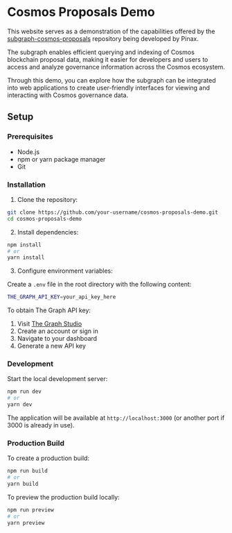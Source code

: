 # Cosmos Proposals Demo

This website serves as a demonstration of the capabilities offered by the [subgraph-cosmos-proposals](https://github.com/pinax-network/subgraph-cosmos-proposals/) repository being developed by Pinax.

The subgraph enables efficient querying and indexing of Cosmos blockchain proposal data, making it easier for developers and users to access and analyze governance information across the Cosmos ecosystem.

Through this demo, you can explore how the subgraph can be integrated into web applications to create user-friendly interfaces for viewing and interacting with Cosmos governance data.

## Setup

### Prerequisites

- Node.js
- npm or yarn package manager
- Git

### Installation

1. Clone the repository:
```bash
git clone https://github.com/your-username/cosmos-proposals-demo.git
cd cosmos-proposals-demo
```

2. Install dependencies:
```bash
npm install
# or
yarn install
```

3. Configure environment variables:

Create a `.env` file in the root directory with the following content:
```bash
THE_GRAPH_API_KEY=your_api_key_here
```

To obtain The Graph API key:
1. Visit [The Graph Studio](https://thegraph.com/studio/)
2. Create an account or sign in
3. Navigate to your dashboard
4. Generate a new API key

### Development

Start the local development server:
```bash
npm run dev
# or
yarn dev
```

The application will be available at `http://localhost:3000` (or another port if 3000 is already in use).

### Production Build

To create a production build:
```bash
npm run build
# or
yarn build
```

To preview the production build locally:
```bash
npm run preview
# or
yarn preview
```
